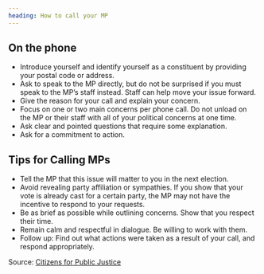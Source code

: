 ```yaml
---
heading: How to call your MP
---
```


## On the phone

- Introduce yourself and identify yourself as a constituent by providing your postal code or address.
- Ask to speak to the MP directly, but do not be surprised if you must speak to the MP’s staff instead. Staff can help move your issue forward.
- Give the reason for your call and explain your concern.
- Focus on one or two main concerns per phone call. Do not unload on the MP or their staff with all of your political concerns at one time.
- Ask clear and pointed questions that require some explanation.
- Ask for a commitment to action.

## Tips for Calling MPs 

- Tell the MP that this issue will matter to you in the next election.
- Avoid revealing party affiliation or sympathies. If you show that your vote is already cast for a certain party, the MP may not have the incentive to respond to your requests.
- Be as brief as possible while outlining concerns. Show that you respect their time.
- Remain calm and respectful in dialogue. Be willing to work with them.
- Follow up: Find out what actions were taken as a result of your call, and respond appropriately.

Source: [ Citizens for Public Justice ](https://cpj.ca/calling-your-mp/)
